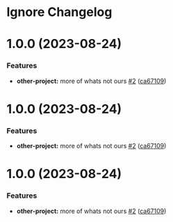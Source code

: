 # Ignore Changelog

# 1.0.0 (2023-08-24)


### Features

* **other-project:** more of whats not ours [#2](https://github.com/tanayagarflyr/fakeRM/issues/2) ([ca67109](https://github.com/tanayagarflyr/fakeRM/commit/ca67109bf3607425b920e68847d06dfd49bd2e11))

# 1.0.0 (2023-08-24)


### Features

* **other-project:** more of whats not ours [#2](https://github.com/tanayagarflyr/fakeRM/issues/2) ([ca67109](https://github.com/tanayagarflyr/fakeRM/commit/ca67109bf3607425b920e68847d06dfd49bd2e11))

# 1.0.0 (2023-08-24)


### Features

* **other-project:** more of whats not ours [#2](https://github.com/tanayagarflyr/fakeRM/issues/2) ([ca67109](https://github.com/tanayagarflyr/fakeRM/commit/ca67109bf3607425b920e68847d06dfd49bd2e11))
